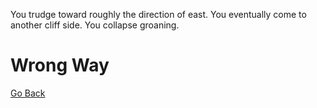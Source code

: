 You trudge toward roughly the direction of east. You eventually come to another
cliff side. You collapse groaning.

# Wrong Way
[Go Back](./alone.md)

